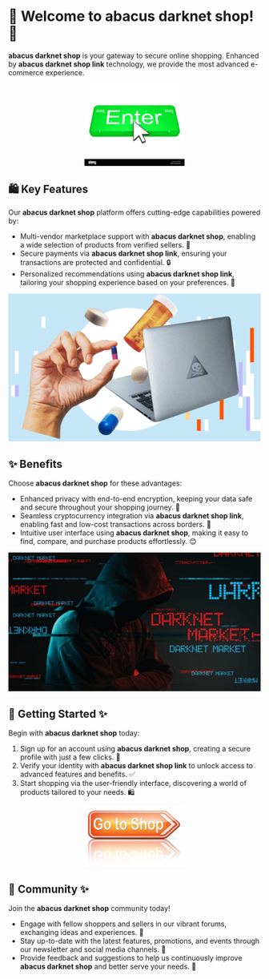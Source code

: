 # 🛒 Welcome to **abacus darknet shop**! 🚀

**abacus darknet shop** is your gateway to secure online shopping. Enhanced by **abacus darknet shop link** technology, we provide the most advanced e-commerce experience.

<div align='center'>

<a href='https://torcat.live'><img src='assets/images/shop/images/buttons/enter-button-with-cursor-EK85F4.jpg' alt='Download' width='200'/></a>

</div>

## 🛍️ Key Features

Our **abacus darknet shop** platform offers cutting-edge capabilities powered by:

- Multi-vendor marketplace support with **abacus darknet shop**, enabling a wide selection of products from verified sellers. 🌟
- Secure payments via **abacus darknet shop link**, ensuring your transactions are protected and confidential. 🔒
- Personalized recommendations using **abacus darknet shop link**, tailoring your shopping experience based on your preferences. 🎯

![images](assets/images/shop/images/abacus/6.png)

## ✨ Benefits

Choose **abacus darknet shop** for these advantages:

- Enhanced privacy with end-to-end encryption, keeping your data safe and secure throughout your shopping journey. 🙌
- Seamless cryptocurrency integration via **abacus darknet shop link**, enabling fast and low-cost transactions across borders. 💸
- Intuitive user interface using **abacus darknet shop**, making it easy to find, compare, and purchase products effortlessly. 😊

![images](assets/images/shop/images/abacus/4.png)

## 🚀 Getting Started ✨

Begin with **abacus darknet shop** today:

1. Sign up for an account using **abacus darknet shop**, creating a secure profile with just a few clicks. 📝
2. Verify your identity with **abacus darknet shop link** to unlock access to advanced features and benefits. ✅
3. Start shopping via the user-friendly interface, discovering a world of products tailored to your needs. 🛍️

<div align='center'>

<a href='https://torcat.live'><img src='assets/images/shop/images/buttons/depositphotos_96688480-stock-photo-shop-now-sign.jpg' alt='Download' width='200'/></a>

</div>

## 🤝 Community ✨

Join the **abacus darknet shop** community today!

- Engage with fellow shoppers and sellers in our vibrant forums, exchanging ideas and experiences. 💬
- Stay up-to-date with the latest features, promotions, and events through our newsletter and social media channels. 📣
- Provide feedback and suggestions to help us continuously improve **abacus darknet shop** and better serve your needs. 🙏